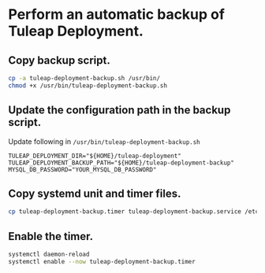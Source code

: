 # Perform an automatic backup of Tuleap Deployment.

## Copy backup script.
```bash
cp -a tuleap-deployment-backup.sh /usr/bin/
chmod +x /usr/bin/tuleap-deployment-backup.sh
```

## Update the configuration path in the backup script.
Update following in `/usr/bin/tuleap-deployment-backup.sh`
```
TULEAP_DEPLOYMENT_DIR="${HOME}/tuleap-deployment"
TULEAP_DEPLOYMENT_BACKUP_PATH="${HOME}/tuleap-deployment-backup"
MYSQL_DB_PASSWORD="YOUR_MYSQL_DB_PASSWORD"
```

## Copy systemd unit and timer files.
```bash
cp tuleap-deployment-backup.timer tuleap-deployment-backup.service /etc/systemd/system/
```

## Enable the timer.
```bash
systemctl daemon-reload
systemctl enable --now tuleap-deployment-backup.timer
```